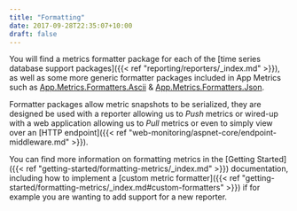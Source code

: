 ```yaml
---
title: "Formatting"
date: 2017-09-28T22:35:07+10:00
draft: false
---
```


You will find a metrics formatter package for each of the [time series database support packages]({{< ref "reporting/reporters/_index.md" >}}), as well as some more generic formatter packages included in App Metrics such as [App.Metrics.Formatters.Ascii](https://www.nuget.org/packages/App.Metrics.Formatters.Ascii/) & [App.Metrics.Formatters.Json](https://www.nuget.org/packages/App.Metrics.Formatters.Json/).

Formatter packages allow metric snapshots to be serialized, they are designed be used with a reporter allowing us to *Push* metrics or wired-up with a web application allowing us to *Pull* metrics or even to simply view over an [HTTP endpoint]({{< ref "web-monitoring/aspnet-core/endpoint-middleware.md" >}}).

You can find more information on formatting metrics in the [Getting Started]({{< ref "getting-started/formatting-metrics/_index.md" >}}) documentation, including how to implement a [custom metric formatter]({{< ref "getting-started/formatting-metrics/_index.md#custom-formatters" >}}) if for example you are wanting to add support for a new reporter.